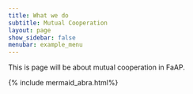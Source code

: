 ```yaml
---
title: What we do
subtitle: Mutual Cooperation
layout: page
show_sidebar: false
menubar: example_menu
---
```


This is page will be about mutual cooperation in FaAP.

{% include mermaid_abra.html%}
